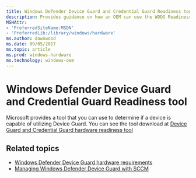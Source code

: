 ```yaml
---
title: Windows Defender Device Guard and Credential Guard Readiness tool
description: Provides guidance on how an OEM can use the WDDG Readiness tool
MSHAttr:
- 'PreferredSiteName:MSDN'
- 'PreferredLib:/library/windows/hardware'
ms.author: dawnwood
ms.date: 09/05/2017
ms.topic: article
ms.prod: windows-hardware
ms.technology: windows-oem
---
```


# Windows Defender Device Guard and Credential Guard Readiness tool
Microsoft provides a tool that you can use to determine if a device is capable of utilizing Device Guard. You can see the tool download at [Device Guard and Credential Guard hardware readiness tool](https://www.microsoft.com/en-us/download/details.aspx?id=53337)



## Related topics
- [Windows Defender Device Guard hardware requirements](OEM-device-guard.md)
- [Managing Windows Defender Device Guard with SCCM](OEM-device-guard-sccm.md)
